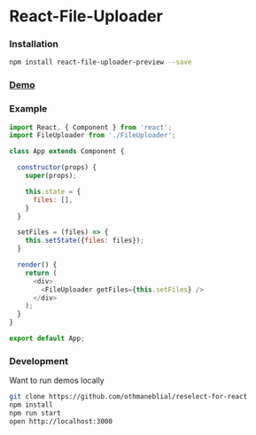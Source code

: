 # React-File-Uploader

### Installation

```bash
npm install react-file-uploader-preview --save
```



### [Demo](http://othmaneblial.github.io/react-file-uploader/)


### Example

```js
import React, { Component } from 'react';
import FileUploader from './FileUploader';

class App extends Component {

  constructor(props) {
    super(props);

    this.state = {
      files: [],
    }
  }

  setFiles = (files) => {
    this.setState({files: files});
  }

  render() {
    return (
      <div>
        <FileUploader getFiles={this.setFiles} />
      </div>
    );
  }
}

export default App;

```


### Development
Want to run demos locally

```bash
git clone https://github.com/othmaneblial/reselect-for-react
npm install
npm run start
open http://localhost:3000
```
